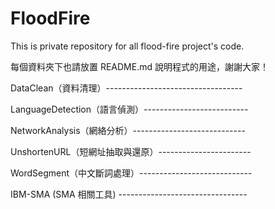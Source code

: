FloodFire
=========

This is private repository for all flood-fire project's code. 

每個資料夾下也請放置 README.md 說明程式的用途，謝謝大家！

DataClean（資料清理）----------------------------------

LanguageDetection（語言偵測）--------------------------


NetworkAnalysis（網絡分析）----------------------------


UnshortenURL（短網址抽取與還原）-----------------------


WordSegment（中文斷詞處理）----------------------------


IBM-SMA (SMA 相關工具) --------------------------------
